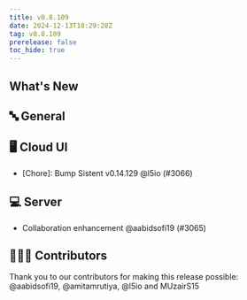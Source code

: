 ```yaml
---
title: v0.8.109
date: 2024-12-13T18:29:28Z
tag: v0.8.109
prerelease: false
toc_hide: true
---
```


## What's New
## 🔤 General
## 🖥 Cloud UI

- [Chore]: Bump Sistent v0.14.129 @l5io (#3066)

## 💻 Server

- Collaboration enhancement @aabidsofi19 (#3065)

## 👨🏽‍💻 Contributors

Thank you to our contributors for making this release possible:
@aabidsofi19, @amitamrutiya, @l5io and MUzairS15

